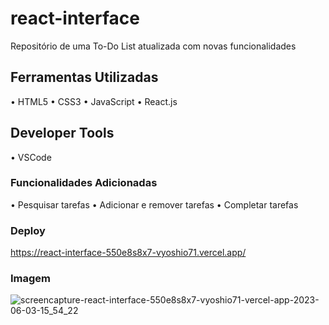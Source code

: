 # react-interface

Repositório de uma To-Do List atualizada com novas funcionalidades

## Ferramentas Utilizadas

• HTML5
• CSS3
• JavaScript
• React.js

## Developer Tools

• VSCode

### Funcionalidades Adicionadas 

• Pesquisar tarefas
• Adicionar e remover tarefas
• Completar tarefas

### Deploy
https://react-interface-550e8s8x7-vyoshio71.vercel.app/

### Imagem
![screencapture-react-interface-550e8s8x7-vyoshio71-vercel-app-2023-06-03-15_54_22](https://github.com/vyoshio71/react-interface/assets/116774749/391bd2d8-e13c-4938-b1b8-f23722327a27)
